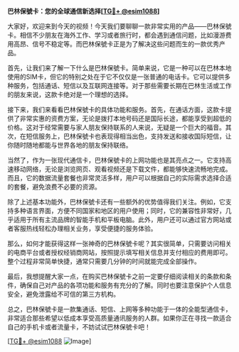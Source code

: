 **巴林保號卡：您的全球通信新选择[[TG💪+ @esim1088](https://t.me/s/esim1088)]**

大家好，欢迎来到今天的视频！今天我们要聊聊一款非常实用的产品——巴林保號卡。相信不少朋友在海外工作、学习或者旅行时，都会遇到通信问题，比如漫游费用高昂、信号不稳定等。而巴林保號卡正是为了解决这些问题而生的一款优秀产品。

首先，让我们来了解一下什么是巴林保號卡。简单来说，它是一种可以在巴林本地使用的SIM卡，但它的特别之处在于它不仅仅是一张普通的电话卡。它可以提供多种服务，包括通话、短信以及互联网连接等。对于那些需要长期在巴林生活或工作的朋友来说，这款卡绝对是一个理想的选择。

接下来，我们来看看巴林保號卡的具体功能和服务。首先，在通话方面，这款卡提供了非常实惠的资费方案，无论是拨打本地号码还是国际长途，都能享受到超低的价格。这对于经常需要与家人朋友保持联系的人来说，无疑是一个巨大的福音。其次，在短信服务上，巴林保號卡也表现得相当出色，支持发送和接收国际短信，让你随时随地都能与世界各地的朋友保持联络。

当然了，作为一张现代通信卡，巴林保號卡的上网功能也是其亮点之一。它支持高速移动网络，无论是浏览网页、观看视频还是下载文件，都能够快速流畅地完成。而且，它的数据流量套餐也非常灵活多样，用户可以根据自己的实际需求选择合适的套餐，避免浪费不必要的资源。

除了上述基本功能外，巴林保號卡还有一些额外的优势值得我们关注。例如，它支持多种语言界面，方便不同国家和地区的用户使用；同时，它的兼容性非常好，几乎适用于所有主流品牌的智能手机和平板电脑。此外，用户还可以通过官方网站或者客服热线轻松办理相关业务，享受便捷的服务体验。

那么，如何才能获得这样一张神奇的巴林保號卡呢？其实很简单，只需要访问相关的电商平台或者授权经销商网站，按照提示填写相关信息并支付相应的费用即可。整个过程非常简单快捷，通常只需要几分钟的时间就能完成全部操作。

最后，我想提醒大家一点，在购买巴林保號卡之前一定要仔细阅读相关的条款和条件，确保自己对产品的各项功能和服务有充分的了解。同时也要注意保护个人信息安全，避免泄露给不可信的第三方机构。

总之，巴林保號卡是一款集通话、短信、上网等多种功能于一体的全能型通信卡，非常适合那些希望以低成本享受高质量通讯服务的人群。如果你正在寻找一款适合自己的手机卡或者流量卡，不妨试试巴林保號卡吧！

[[TG💪+ @esim1088](https://t.me/s/esim1088) ![Image](https://i.postimg.cc/4NQfJmqS/Snipaste-2025-05-13-00-14-12.png)]